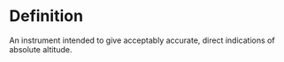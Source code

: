 # Definition

An instrument intended to give acceptably accurate, direct indications
of absolute altitude.
